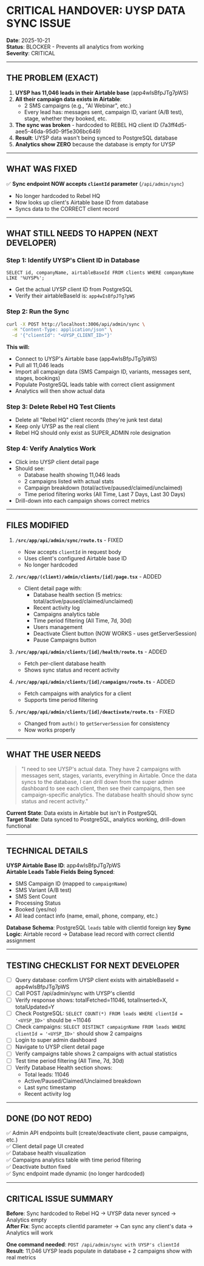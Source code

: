 # CRITICAL HANDOVER: UYSP DATA SYNC ISSUE

**Date**: 2025-10-21  
**Status**: BLOCKER - Prevents all analytics from working  
**Severity**: CRITICAL

---

## THE PROBLEM (EXACT)

1. **UYSP has 11,046 leads in their Airtable base** (app4wIsBfpJTg7pWS)
2. **All their campaign data exists in Airtable**:
   - 2 SMS campaigns (e.g., "AI Webinar", etc.)
   - Every lead has: messages sent, campaign ID, variant (A/B test), stage, whether they booked, etc.
3. **The sync was broken** - hardcoded to REBEL HQ client ID (7a3ff4d5-aee5-46da-95d0-9f5e306bc649)
4. **Result**: UYSP data wasn't being synced to PostgreSQL database
5. **Analytics show ZERO** because the database is empty for UYSP

---

## WHAT WAS FIXED

✅ **Sync endpoint NOW accepts `clientId` parameter** (`/api/admin/sync`)
- No longer hardcoded to Rebel HQ
- Now looks up client's Airtable base ID from database
- Syncs data to the CORRECT client record

---

## WHAT STILL NEEDS TO HAPPEN (NEXT DEVELOPER)

### Step 1: Identify UYSP's Client ID in Database
```
SELECT id, companyName, airtableBaseId FROM clients WHERE companyName LIKE '%UYSP%';
```
- Get the actual UYSP client ID from PostgreSQL
- Verify their airtableBaseId is: `app4wIsBfpJTg7pWS`

### Step 2: Run the Sync
```bash
curl -X POST http://localhost:3006/api/admin/sync \
  -H "Content-Type: application/json" \
  -d '{"clientId": "<UYSP_CLIENT_ID>"}'
```

**This will:**
- Connect to UYSP's Airtable base (app4wIsBfpJTg7pWS)
- Pull all 11,046 leads
- Import all campaign data (SMS Campaign ID, variants, messages sent, stages, bookings)
- Populate PostgreSQL leads table with correct client assignment
- Analytics will then show actual data

### Step 3: Delete Rebel HQ Test Clients
- Delete all "Rebel HQ" client records (they're junk test data)
- Keep only UYSP as the real client
- Rebel HQ should only exist as SUPER_ADMIN role designation

### Step 4: Verify Analytics Work
- Click into UYSP client detail page
- Should see:
  - Database health showing 11,046 leads
  - 2 campaigns listed with actual stats
  - Campaign breakdown (total/active/paused/claimed/unclaimed)
  - Time period filtering works (All Time, Last 7 Days, Last 30 Days)
- Drill-down into each campaign shows correct metrics

---

## FILES MODIFIED

1. **`/src/app/api/admin/sync/route.ts`** - FIXED
   - Now accepts `clientId` in request body
   - Uses client's configured Airtable base ID
   - No longer hardcoded

2. **`/src/app/(client)/admin/clients/[id]/page.tsx`** - ADDED
   - Client detail page with:
     - Database health section (5 metrics: total/active/paused/claimed/unclaimed)
     - Recent activity log
     - Campaigns analytics table
     - Time period filtering (All Time, 7d, 30d)
     - Users management
     - Deactivate Client button (NOW WORKS - uses getServerSession)
     - Pause Campaigns button

3. **`/src/app/api/admin/clients/[id]/health/route.ts`** - ADDED
   - Fetch per-client database health
   - Shows sync status and recent activity

4. **`/src/app/api/admin/clients/[id]/campaigns/route.ts`** - ADDED
   - Fetch campaigns with analytics for a client
   - Supports time period filtering

5. **`/src/app/api/admin/clients/[id]/deactivate/route.ts`** - FIXED
   - Changed from `auth()` to `getServerSession` for consistency
   - Now works properly

---

## WHAT THE USER NEEDS

> "I need to see UYSP's actual data. They have 2 campaigns with messages sent, stages, variants, everything in Airtable. Once the data syncs to the database, I can drill down from the super admin dashboard to see each client, then see their campaigns, then see campaign-specific analytics. The database health should show sync status and recent activity."

**Current State**: Data exists in Airtable but isn't in PostgreSQL  
**Target State**: Data synced to PostgreSQL, analytics working, drill-down functional

---

## TECHNICAL DETAILS

**UYSP Airtable Base ID**: app4wIsBfpJTg7pWS  
**Airtable Leads Table Fields Being Synced**:
- SMS Campaign ID (mapped to `campaignName`)
- SMS Variant (A/B test)
- SMS Sent Count
- Processing Status
- Booked (yes/no)
- All lead contact info (name, email, phone, company, etc.)

**Database Schema**: PostgreSQL `leads` table with clientId foreign key
**Sync Logic**: Airtable record → Database lead record with correct clientId assignment

---

## TESTING CHECKLIST FOR NEXT DEVELOPER

- [ ] Query database: confirm UYSP client exists with airtableBaseId = app4wIsBfpJTg7pWS
- [ ] Call POST /api/admin/sync with UYSP's clientId
- [ ] Verify response shows: totalFetched=11046, totalInserted=X, totalUpdated=Y
- [ ] Check PostgreSQL: `SELECT COUNT(*) FROM leads WHERE clientId = '<UYSP_ID>'` should be ~11046
- [ ] Check campaigns: `SELECT DISTINCT campaignName FROM leads WHERE clientId = '<UYSP_ID>'` should show 2 campaigns
- [ ] Login to super admin dashboard
- [ ] Navigate to UYSP client detail page
- [ ] Verify campaigns table shows 2 campaigns with actual statistics
- [ ] Test time period filtering (All Time, 7d, 30d)
- [ ] Verify Database Health section shows:
  - Total leads: 11046
  - Active/Paused/Claimed/Unclaimed breakdown
  - Last sync timestamp
  - Recent activity log

---

## DONE (DO NOT REDO)

✅ Admin API endpoints built (create/deactivate client, pause campaigns, etc.)  
✅ Client detail page UI created  
✅ Database health visualization  
✅ Campaigns analytics table with time period filtering  
✅ Deactivate button fixed  
✅ Sync endpoint made dynamic (no longer hardcoded)

---

## CRITICAL ISSUE SUMMARY

**Before**: Sync hardcoded to Rebel HQ → UYSP data never synced → Analytics empty  
**After Fix**: Sync accepts clientId parameter → Can sync any client's data → Analytics will work

**One command needed**: `POST /api/admin/sync with UYSP's clientId`  
**Result**: 11,046 UYSP leads populate in database + 2 campaigns show with real metrics






